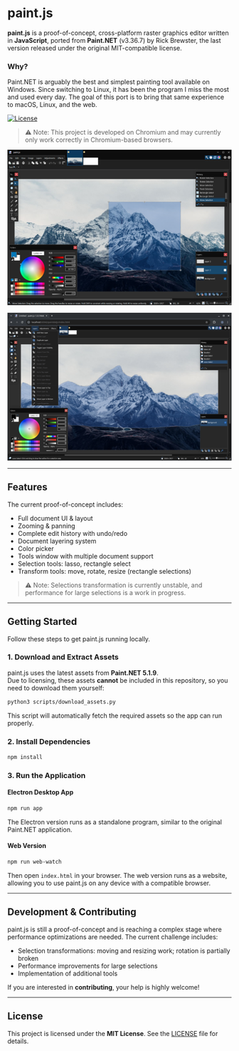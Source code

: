 # paint.js

**paint.js** is a proof-of-concept, cross-platform raster graphics editor written in **JavaScript**,
ported from **Paint.NET** (v3.36.7) by Rick Brewster, the last version released under the original MIT-compatible license.

### Why?
Paint.NET is arguably the best and simplest painting tool available on Windows.
Since switching to Linux, it has been the program I miss the most and used every day.
The goal of this port is to bring that same experience to macOS, Linux, and the web.

[![License](https://img.shields.io/badge/license-MIT-green)](LICENSE)

> ⚠️ Note: This project is developed on Chromium and may currently only work correctly in Chromium-based browsers.

![App version](.github/assets/app.png)

![Web version](.github/assets/web.png)

---

## Features

The current proof-of-concept includes:

- Full document UI & layout
- Zooming & panning
- Complete edit history with undo/redo
- Document layering system
- Color picker
- Tools window with multiple document support
- Selection tools: lasso, rectangle select
- Transform tools: move, rotate, resize (rectangle selections)

> ⚠️ Note: Selections transformation is currently unstable, and performance for large selections is a work in progress.

---

## Getting Started

Follow these steps to get paint.js running locally.

### 1. Download and Extract Assets

paint.js uses the latest assets from **Paint.NET 5.1.9**.  
Due to licensing, these assets **cannot** be included in this repository, so you need to download them yourself:

```bash
python3 scripts/download_assets.py
```

This script will automatically fetch the required assets so the app can run properly.

### 2. Install Dependencies

```bash
npm install
```

### 3. Run the Application

#### Electron Desktop App

```bash
npm run app
```

The Electron version runs as a standalone program, similar to the original Paint.NET application.

#### Web Version

```bash
npm run web-watch
```

Then open `index.html` in your browser. The web version runs as a website, allowing you to use paint.js on any device with a compatible browser.

---

## Development & Contributing

paint.js is still a proof-of-concept and is reaching a complex stage where performance optimizations are needed.
The current challenge includes:

- Selection transformations: moving and resizing work; rotation is partially broken
- Performance improvements for large selections
- Implementation of additional tools

If you are interested in **contributing**, your help is highly welcome!

---

## License

This project is licensed under the **MIT License**. See the [LICENSE](LICENSE.md) file for details.
